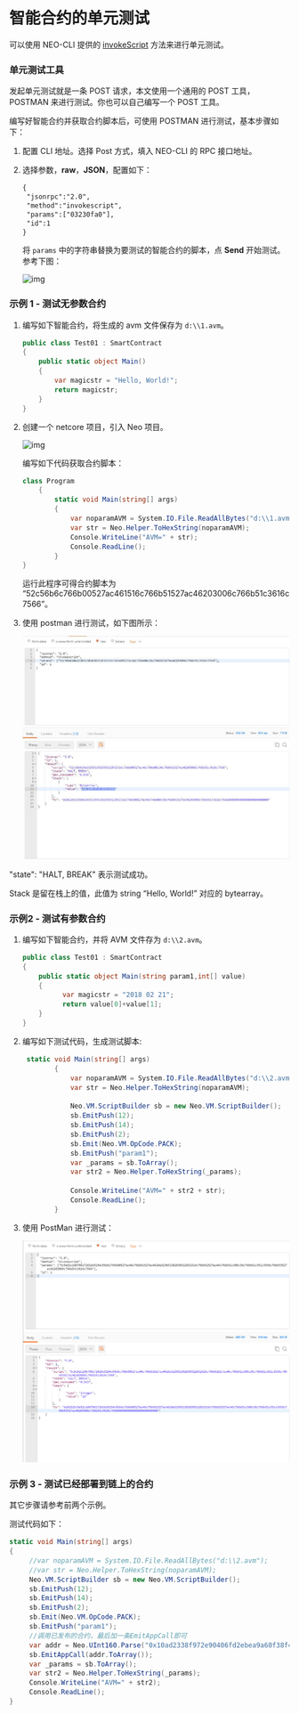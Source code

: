 # 智能合约的单元测试

可以使用 NEO-CLI 提供的 [invokeScript](../../node/cli/latest-version/api/invokescript.html) 方法来进行单元测试。

### 单元测试工具

发起单元测试就是一条 POST 请求，本文使用一个通用的 POST 工具，POSTMAN 来进行测试。你也可以自己编写一个 POST 工具。

编写好智能合约并获取合约脚本后，可使用 POSTMAN 进行测试，基本步骤如下：

1. 配置 CLI 地址。选择 Post 方式，填入 NEO-CLI 的 RPC 接口地址。

2. 选择参数，**raw**，**JSON**，配置如下：

   ```
   {
    "jsonrpc":"2.0",
    "method":"invokescript",
    "params":["03230fa0"],
    "id":1
   }
   ```

   将 `params` 中的字符串替换为要测试的智能合约的脚本，点 **Send** 开始测试。参考下图：

   ![img](../../../assets/test1.png)

###  示例 1 - 测试无参数合约

1. 编写如下智能合约，将生成的 avm 文件保存为  `d:\\1.avm`。

    ```c#
    public class Test01 : SmartContract
    {
        public static object Main()
        {
            var magicstr = "Hello, World!";
            return magicstr;
        }
    }
    ```




2. 创建一个 netcore 项目，引入 Neo 项目。

   ![img](../../../assets/test2.png)

   编写如下代码获取合约脚本：

   ```c#
   class Program
       {
           static void Main(string[] args)
           {
               var noparamAVM = System.IO.File.ReadAllBytes("d:\\1.avm");
               var str = Neo.Helper.ToHexString(noparamAVM);
               Console.WriteLine("AVM=" + str);
               Console.ReadLine();
           }
   }
   ```

   运行此程序可得合约脚本为       “52c56b6c766b00527ac461516c766b51527ac46203006c766b51c3616c7566”。

3. 使用 postman 进行测试，如下图所示：

   ![img](../../../assets/test3.png)

"state": "HALT, BREAK" 表示测试成功。

Stack 是留在栈上的值，此值为 string “Hello, World!” 对应的 bytearray。

###  示例2 - 测试有参数合约

1. 编写如下智能合约，并将 AVM 文件存为 `d:\\2.avm`。

   ```c#
   public class Test01 : SmartContract
   {
       public static object Main(string param1,int[] value)
       {
             var magicstr = "2018 02 21";
             return value[0]+value[1];
       }
   }
   ```


2. 编写如下测试代码，生成测试脚本:

   ```c#
    static void Main(string[] args)
           {
               var noparamAVM = System.IO.File.ReadAllBytes("d:\\2.avm");
               var str = Neo.Helper.ToHexString(noparamAVM);

               Neo.VM.ScriptBuilder sb = new Neo.VM.ScriptBuilder();
               sb.EmitPush(12);
               sb.EmitPush(14);
               sb.EmitPush(2);
               sb.Emit(Neo.VM.OpCode.PACK);
               sb.EmitPush("param1");
               var _params = sb.ToArray();
               var str2 = Neo.Helper.ToHexString(_params);

               Console.WriteLine("AVM=" + str2 + str);
               Console.ReadLine();
           }
   ```

3. 使用 PostMan 进行测试：

   ![img](../../../assets/test4.png)


### 示例 3 - 测试已经部署到链上的合约

其它步骤请参考前两个示例。

测试代码如下：

```c#
static void Main(string[] args)
{
     //var noparamAVM = System.IO.File.ReadAllBytes("d:\\2.avm");
     //var str = Neo.Helper.ToHexString(noparamAVM);
     Neo.VM.ScriptBuilder sb = new Neo.VM.ScriptBuilder();
     sb.EmitPush(12);
     sb.EmitPush(14);
     sb.EmitPush(2);
     sb.Emit(Neo.VM.OpCode.PACK);
     sb.EmitPush("param1");
     //调用已发布的合约，最后加一条EmitAppCall即可
     var addr = Neo.UInt160.Parse("0x10ad2338f972e90406fd2ebea9a60f38f4aebd53");
     sb.EmitAppCall(addr.ToArray());
     var _params = sb.ToArray();
     var str2 = Neo.Helper.ToHexString(_params);
     Console.WriteLine("AVM=" + str2);
     Console.ReadLine();
}
```

